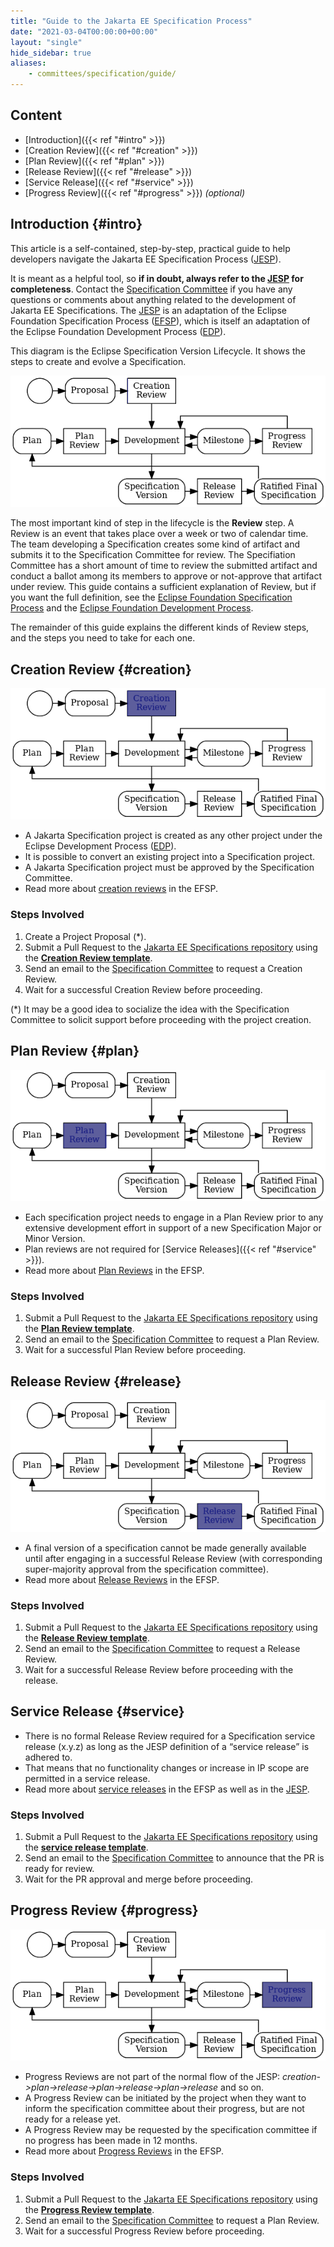 ```yaml
---
title: "Guide to the Jakarta EE Specification Process"
date: "2021-03-04T00:00:00+00:00"
layout: "single"
hide_sidebar: true
aliases:
    - committees/specification/guide/
---
```


## Content

- [Introduction]({{< ref "#intro" >}})
- [Creation Review]({{< ref "#creation" >}})
- [Plan Review]({{< ref "#plan" >}})
- [Release Review]({{< ref "#release" >}})
- [Service Release]({{< ref "#service" >}})
- [Progress Review]({{< ref "#progress" >}}) *(optional)*

## Introduction {#intro}

This article is a self-contained, step-by-step, practical guide to help developers navigate the Jakarta EE Specification Process ([JESP](https://jakarta.ee/about/jesp/)). 

It is meant as a helpful tool, so **if in doubt, always refer to the [JESP](https://jakarta.ee/about/jesp/) for completeness**. Contact the [Specification Committee](mailto:jakarta.ee-spec@eclipse.org) if you have any questions or comments about anything related to the development of Jakarta EE Specifications. The [JESP](https://jakarta.ee/about/jesp/) is an adaptation of the Eclipse Foundation Specification Process ([EFSP](https://www.eclipse.org/projects/efsp/)), which is itself an adaptation of the Eclipse Foundation Development Process ([EDP](https://www.eclipse.org/projects/dev_process/)).

This diagram is the Eclipse Specification Version Lifecycle.  It shows the steps to create and evolve a Specification.

![Eclipse Release Cycle](JESP.png)

The most important kind of step in the lifecycle is the **Review** step. A Review is an event that takes place over a week or two of calendar time. The team developing a Specification creates some kind of artifact and submits it to the Specification Committee for review. The Specifiation Committee has a short amount of time to review the submitted artifact and conduct a ballot among its members to approve or not-approve that artifact under review. This guide contains a sufficient explanation of Review, but if you want the full definition, see the [Eclipse Foundation Specification Process](https://www.eclipse.org/projects/efsp/?version=1.3#efsp-reviews) and the [Eclipse Foundation Development Process](https://www.eclipse.org/projects/dev_process/#6_3_Reviews).


The remainder of this guide explains the different kinds of Review steps, and the steps you need to take for each one.

## Creation Review {#creation}

![Creation Review](JESP_creation-review.png)

* A Jakarta Specification project is created as any other project under the Eclipse Development Process ([EDP](https://www.eclipse.org/projects/dev_process/)).
* It is possible to convert an existing project into a Specification project.
* A Jakarta Specification project must be approved by the Specification Committee.
* Read more about [creation reviews](https://www.eclipse.org/projects/efsp/#efsp-reviews-creation) in the EFSP.

### Steps Involved

1. Create a Project Proposal (*).
2. Submit a Pull Request to the [Jakarta EE Specifications repository](https://github.com/jakartaee/specifications) using the **[Creation Review template](https://github.com/jakartaee/specifications/blob/master/.github/PULL_REQUEST_TEMPLATE/creation_review_pr_template.md)**.
3. Send an email to the [Specification Committee](mailto:jakarta.ee-spec@eclipse.org) to request a Creation Review.
4. Wait for a successful Creation Review before proceeding.

(*) It may be a good idea to socialize the idea with the Specification Committee to solicit support before proceeding with the project creation.

## Plan Review {#plan}

![Plan Review](JESP_plan-review.png)

* Each specification project needs to engage in a Plan Review prior to any extensive development effort in support of a new Specification Major or Minor Version. 
* Plan reviews are not required for [Service Releases]({{< ref "#service" >}}).
* Read more about [Plan Reviews](https://www.eclipse.org/projects/efsp/#efsp-reviews-plan) in the EFSP.

### Steps Involved

1. Submit a Pull Request to the [Jakarta EE Specifications repository](https://github.com/jakartaee/specifications) using the **[Plan Review template](https://github.com/jakartaee/specifications/blob/master/.github/PULL_REQUEST_TEMPLATE/plan_review_pr_template.md)**.
2. Send an email to the [Specification Committee](mailto:jakarta.ee-spec@eclipse.org) to request a Plan Review.
3. Wait for a successful Plan Review before proceeding.

## Release Review {#release}

![Release Review](JESP_release-review.png)

* A final version of a specification cannot be made generally available until after engaging in a successful Release Review (with corresponding super-majority approval from the specification committee).
* Read more about [Release Reviews](https://www.eclipse.org/projects/efsp/#efsp-reviews-release) in the EFSP.

### Steps Involved

1. Submit a Pull Request to the [Jakarta EE Specifications repository](https://github.com/jakartaee/specifications) using the **[Release Review template](https://github.com/jakartaee/specifications/blob/master/.github/PULL_REQUEST_TEMPLATE/pull_request_template.md)**.
2. Send an email to the [Specification Committee](mailto:jakarta.ee-spec@eclipse.org) to request a Release Review.
3. Wait for a successful Release Review before proceeding with the release.

## Service Release {#service}

* There is no formal Release Review required for a Specification service release (x.y.z) as long as the JESP definition of a “service release” is adhered to.
* That means that no functionality changes or increase in IP scope are permitted in a service release. 
* Read more about [service releases](https://www.eclipse.org/projects/efsp/#efsp-releases-service) in the EFSP as well as in the [JESP](https://jakarta.ee/about/jesp/).

### Steps Involved

1. Submit a Pull Request to the [Jakarta EE Specifications repository](https://github.com/jakartaee/specifications) using the **[service release template](https://github.com/jakartaee/specifications/blob/master/.github/PULL_REQUEST_TEMPLATE/service_release_pr_template.md)**.
2. Send an email to the [Specification Committee](mailto:jakarta.ee-spec@eclipse.org) to announce that the PR is ready for review.
3. Wait for the PR approval and merge before proceeding.

## Progress Review {#progress}

![Progress Review](JESP_progress-review.png)

* Progress Reviews are not part of the normal flow of the JESP: *creation->plan->release->plan->release->plan->release* and so on.
* A Progress Review can be initiated by the project when they want to inform the specification committee about their progress, but are not ready for a release yet.
* A Progress Review may be requested by the specification committee if no progress has been made in 12 months.
* Read more about [Progress Reviews](https://www.eclipse.org/projects/efsp/#efsp-reviews-progress) in the EFSP.

### Steps Involved

1. Submit a Pull Request to the [Jakarta EE Specifications repository](https://github.com/jakartaee/specifications) using the **[Progress Review template](https://github.com/jakartaee/specifications/blob/master/.github/PULL_REQUEST_TEMPLATE/progress_review_pr_template.md)**.
2. Send an email to the [Specification Committee](mailto:jakarta.ee-spec@eclipse.org) to request a Plan Review.
3. Wait for a successful Progress Review before proceeding.

